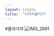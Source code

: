 ```yaml
---
layout: single
title:  "이미지올리기"
---
```


#올라가자
![IMG_2691](https://user-images.githubusercontent.com/101012768/156913953-20d820be-9bf0-4446-a4c5-d6dec3f3c173.JPG)
